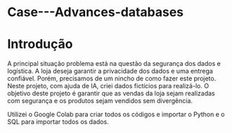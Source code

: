 # Case---Advances-databases

# Introdução

A principal situação problema está na questão da segurança dos dados e logística. A loja deseja garantir a privacidade dos dados e uma entrega confiável. Porém, precisamos de um nincho de como fazer este projeto.
Neste projeto, com ajuda de IA, criei dados fictícios para realizá-lo.
O objetivo deste projeto é garantir que as vendas da loja sejam realizadas com segurança e os produtos sejam vendidos sem divergência.

Utilizei o Google Colab para criar todos os códigos e importar o Python e o SQL para importar todos os dados.
